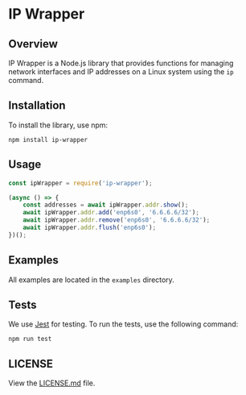 # IP Wrapper

## Overview
IP Wrapper is a Node.js library that provides functions for managing network interfaces and IP addresses on a Linux system using the `ip` command.

## Installation

To install the library, use npm:

```shell
npm install ip-wrapper
```

## Usage

```javascript
const ipWrapper = require('ip-wrapper');

(async () => {
    const addresses = await ipWrapper.addr.show();
    await ipWrapper.addr.add('enp6s0', '6.6.6.6/32');
    await ipWrapper.addr.remove('enp6s0', '6.6.6.6/32');
    await ipWrapper.addr.flush('enp6s0');
})();
```

## Examples

All examples are located in the `examples` directory.

## Tests

We use [Jest](https://jestjs.io/) for testing. To run the tests, use the following command:

```shell
npm run test
```

## LICENSE

View the [LICENSE.md](LICENSE.md) file.